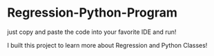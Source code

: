 # Regression-Python-Program
 just copy and paste the code into your favorite IDE and run!

 I built this project to learn more about Regression and Python Classes!

 
